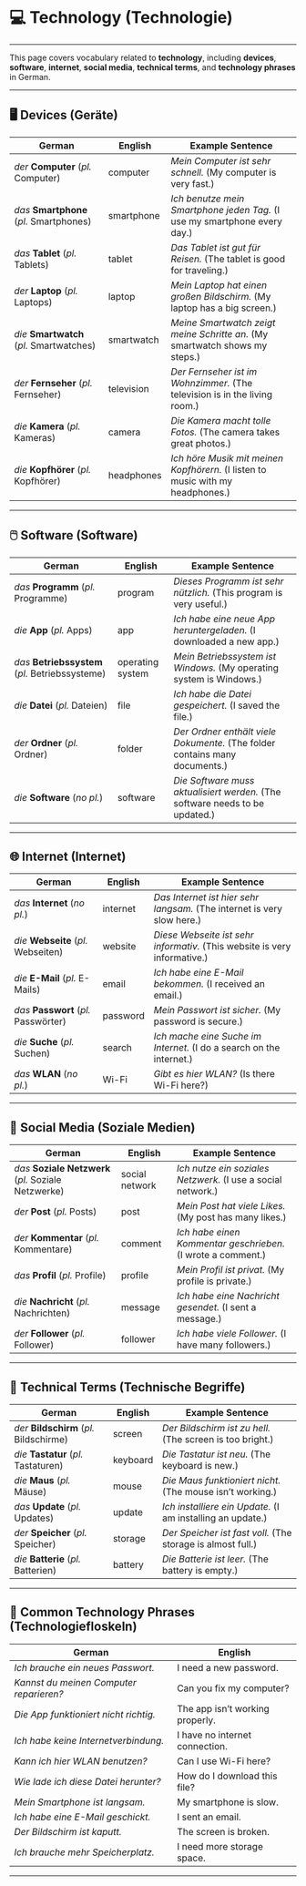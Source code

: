 # 💻 Technology (Technologie)

---

This page covers vocabulary related to **technology**, including **devices**, **software**, **internet**, **social media**, **technical terms**, and **technology phrases** in German.

---

## 🖥️ Devices (Geräte)

| German                                        | English         | Example Sentence                                                          |
| --------------------------------------------- | --------------- | ------------------------------------------------------------------------- |
| *der* **Computer** (*pl.* Computer)           | computer        | *Mein Computer ist sehr schnell.* (My computer is very fast.)             |
| *das* **Smartphone** (*pl.* Smartphones)      | smartphone      | *Ich benutze mein Smartphone jeden Tag.* (I use my smartphone every day.) |
| *das* **Tablet** (*pl.* Tablets)              | tablet          | *Das Tablet ist gut für Reisen.* (The tablet is good for traveling.)      |
| *der* **Laptop** (*pl.* Laptops)              | laptop          | *Mein Laptop hat einen großen Bildschirm.* (My laptop has a big screen.)  |
| *die* **Smartwatch** (*pl.* Smartwatches)     | smartwatch      | *Meine Smartwatch zeigt meine Schritte an.* (My smartwatch shows my steps.) |
| *der* **Fernseher** (*pl.* Fernseher)         | television      | *Der Fernseher ist im Wohnzimmer.* (The television is in the living room.) |
| *die* **Kamera** (*pl.* Kameras)              | camera          | *Die Kamera macht tolle Fotos.* (The camera takes great photos.)          |
| *die* **Kopfhörer** (*pl.* Kopfhörer)         | headphones      | *Ich höre Musik mit meinen Kopfhörern.* (I listen to music with my headphones.) |

---

## 🖱️ Software (Software)

| German                                        | English         | Example Sentence                                                          |
| --------------------------------------------- | --------------- | ------------------------------------------------------------------------- |
| *das* **Programm** (*pl.* Programme)          | program         | *Dieses Programm ist sehr nützlich.* (This program is very useful.)       |
| *die* **App** (*pl.* Apps)                    | app             | *Ich habe eine neue App heruntergeladen.* (I downloaded a new app.)       |
| *das* **Betriebssystem** (*pl.* Betriebssysteme) | operating system | *Mein Betriebssystem ist Windows.* (My operating system is Windows.)      |
| *die* **Datei** (*pl.* Dateien)               | file            | *Ich habe die Datei gespeichert.* (I saved the file.)                     |
| *der* **Ordner** (*pl.* Ordner)               | folder          | *Der Ordner enthält viele Dokumente.* (The folder contains many documents.) |
| *die* **Software** (*no pl.*)                 | software        | *Die Software muss aktualisiert werden.* (The software needs to be updated.) |

---

## 🌐 Internet (Internet)

| German                                        | English         | Example Sentence                                                          |
| --------------------------------------------- | --------------- | ------------------------------------------------------------------------- |
| *das* **Internet** (*no pl.*)                 | internet        | *Das Internet ist hier sehr langsam.* (The internet is very slow here.)   |
| *die* **Webseite** (*pl.* Webseiten)          | website         | *Diese Webseite ist sehr informativ.* (This website is very informative.) |
| *die* **E-Mail** (*pl.* E-Mails)              | email           | *Ich habe eine E-Mail bekommen.* (I received an email.)                   |
| *das* **Passwort** (*pl.* Passwörter)         | password        | *Mein Passwort ist sicher.* (My password is secure.)                      |
| *die* **Suche** (*pl.* Suchen)                | search          | *Ich mache eine Suche im Internet.* (I do a search on the internet.)      |
| *das* **WLAN** (*no pl.*)                     | Wi-Fi           | *Gibt es hier WLAN?* (Is there Wi-Fi here?)                              |

---

## 📱 Social Media (Soziale Medien)

| German                                        | English         | Example Sentence                                                          |
| --------------------------------------------- | --------------- | ------------------------------------------------------------------------- |
| *das* **Soziale Netzwerk** (*pl.* Soziale Netzwerke) | social network | *Ich nutze ein soziales Netzwerk.* (I use a social network.)              |
| *der* **Post** (*pl.* Posts)                  | post            | *Mein Post hat viele Likes.* (My post has many likes.)                    |
| *der* **Kommentar** (*pl.* Kommentare)        | comment         | *Ich habe einen Kommentar geschrieben.* (I wrote a comment.)              |
| *das* **Profil** (*pl.* Profile)              | profile         | *Mein Profil ist privat.* (My profile is private.)                        |
| *die* **Nachricht** (*pl.* Nachrichten)       | message         | *Ich habe eine Nachricht gesendet.* (I sent a message.)                   |
| *der* **Follower** (*pl.* Follower)           | follower        | *Ich habe viele Follower.* (I have many followers.)                       |

---

## 🔧 Technical Terms (Technische Begriffe)

| German                                        | English         | Example Sentence                                                          |
| --------------------------------------------- | --------------- | ------------------------------------------------------------------------- |
| *der* **Bildschirm** (*pl.* Bildschirme)      | screen          | *Der Bildschirm ist zu hell.* (The screen is too bright.)                 |
| *die* **Tastatur** (*pl.* Tastaturen)         | keyboard        | *Die Tastatur ist neu.* (The keyboard is new.)                           |
| *die* **Maus** (*pl.* Mäuse)                  | mouse           | *Die Maus funktioniert nicht.* (The mouse isn’t working.)                 |
| *das* **Update** (*pl.* Updates)              | update          | *Ich installiere ein Update.* (I am installing an update.)                |
| *der* **Speicher** (*pl.* Speicher)           | storage         | *Der Speicher ist fast voll.* (The storage is almost full.)               |
| *die* **Batterie** (*pl.* Batterien)          | battery         | *Die Batterie ist leer.* (The battery is empty.)                         |

---

## 💬 Common Technology Phrases (Technologiefloskeln)

| German                                        | English                          |
| --------------------------------------------- | -------------------------------- |
| *Ich brauche ein neues Passwort.*             | I need a new password.           |
| *Kannst du meinen Computer reparieren?*       | Can you fix my computer?         |
| *Die App funktioniert nicht richtig.*         | The app isn’t working properly.   |
| *Ich habe keine Internetverbindung.*          | I have no internet connection.    |
| *Kann ich hier WLAN benutzen?*               | Can I use Wi-Fi here?            |
| *Wie lade ich diese Datei herunter?*          | How do I download this file?     |
| *Mein Smartphone ist langsam.*                | My smartphone is slow.            |
| *Ich habe eine E-Mail geschickt.*             | I sent an email.                 |
| *Der Bildschirm ist kaputt.*                 | The screen is broken.            |
| *Ich brauche mehr Speicherplatz.*             | I need more storage space.       |

---